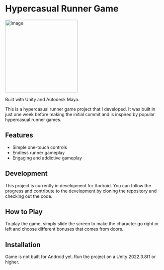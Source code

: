 # Hypercasual Runner Game


<img width="233" alt="image" src="https://github.com/inanakmugan/Hypercasual-Runner/assets/6693482/603422df-b969-4d96-85ad-aeedcda29d83">


Built with Unity and Autodesk Maya. 

This is a hypercasual runner game project that I developed. 
It was built in just one week before making the initial commit and is inspired by popular hypercasual runner games.

## Features

- Simple one-touch controls
- Endless runner gameplay
- Engaging and addictive gameplay

## Development

This project is currently in development for Android. 
You can follow the progress and contribute to the development by cloning the repository and checking out the code.

## How to Play

To play the game, simply slide the screen to make the character go right or left and choose different bonuses that comes from doors. 


## Installation

Game is not built for Android yet. Run the project on a Unity 2022.3.8f1 or higher. 
